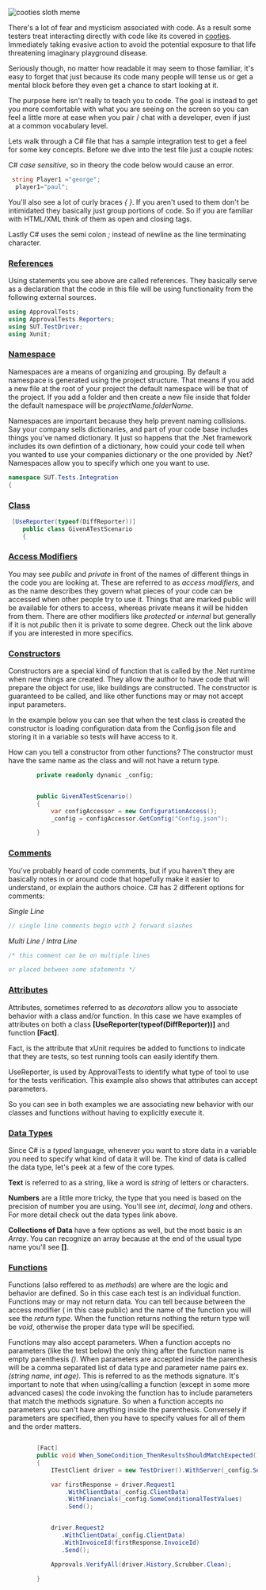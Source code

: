 ![cooties sloth meme](http://www.brendanconnolly.net/wp-content/uploads/2016/06/cootiesMeme.jpg)

There's a lot of fear and mysticism associated with code. As a result some testers treat interacting directly with code like its covered in [cooties](https://en.wikipedia.org/wiki/Cooties). Immediately taking evasive action to avoid the potential exposure to that life threatening imaginary playground disease. 

Seriously though, no matter how readable it may seem to those familiar, it's easy to forget that just because its code many people will tense us or get a mental block before they even get a chance to start looking at it. 

The purpose here isn't really to teach you to code. The goal is instead to get you more comfortable with what you are seeing on the screen so you can feel a little more at ease when you pair / chat with a developer, even if just at a common vocabulary level. 

Lets walk through a C# file that has a sample integration test to get a feel for some key concepts. Before we dive into the test file just a couple notes:

C# *case sensitive*, so in theory the code below would cause an error.
``` cs 
 string Player1 ="george";
  player1="paul";
```

You'll also see a lot of curly braces *{ }*. If you aren't used to them don't be intimidated they basically just group portions of code. So if you are familiar with HTML/XML think of them as open and closing tags.

Lastly C# uses the semi colon *;* instead of newline as the line terminating character. 


### [References](https://msdn.microsoft.com/en-us/library/sf0df423.aspx) 

Using statements you see above are called references. They basically serve as a declaration that the code in this file will be using functionality from the following external sources. 

``` cs
using ApprovalTests;
using ApprovalTests.Reporters;
using SUT.TestDriver;
using Xunit;

```

### [Namespace](https://msdn.microsoft.com/en-us/library/z2kcy19k.aspx)

Namespaces are  a means of organizing and grouping. By default a namespace is generated using the project structure. That means if you add a new file at the root of your project the default namespace will be that of the project. If you add a folder and then create a new file inside that folder the default namespace will be *projectName.folderName*. 

Namespaces are important because they help prevent naming collisions. Say your company sells dictionaries, and part of your code base includes things you've named dictionary. It just so happens that the .Net framework includes its own defintion of a dictionary, how could your code tell when you wanted to use your companies dictionary or the one provided by .Net? Namespaces allow you to specify which one you want to use.

```cs
namespace SUT.Tests.Integration
{
```

### [Class](https://msdn.microsoft.com/en-us/library/0b0thckt.aspx)

``` cs 
 [UseReporter(typeof(DiffReporter))]
    public class GivenATestScenario
    {
```


### [Access Modifiers](https://msdn.microsoft.com/en-us/library/wxh6fsc7.aspx)

You may see *public* and *private* in front of the names of different things in the code you are looking at. These are referred to as *access modifiers*, and as the name describes they govern what pieces of your code can be accessed when other people try to use it. Things that are marked public will be available for others to access, whereas private means it will be hidden from them. There are other modifiers like *protected* or *internal* but generally if it is not *public* then it is private to some degree. Check out the link above if you are interested in more specifics. 


### [Constructors](https://msdn.microsoft.com/en-us/library/ms173115.aspx)

Constructors are a special kind of function that is called by the .Net runtime when new things are created. They allow the author to have code that will prepare the object for use, like buildings are constructed. The constructor is guaranteed to be called, and like other functions may or may not accept input parameters. 

In the example below you can see that when the test class is created the constructor is loading configuration data from the Config.json file and storing it in a variable so tests will have access to it. 

How can you tell a constructor from other functions? The constructor must have the same name as the class and will not have a return type.

``` cs
        private readonly dynamic _config;


        public GivenATestScenario()
        {
            var configAccessor = new ConfigurationAccess();
            _config = configAccessor.GetConfig("Config.json");

        }
```

### [Comments](https://msdn.microsoft.com/en-us/library/aa664667.aspx)
You've probably heard of code comments, but if you haven't they are basically notes in or around code that hopefully make it easier to understand, or explain the authors choice. C# has 2 different options for comments:

*Single Line* 
```cs 
// single line comments begin with 2 forward slashes
```

*Multi Line / Intra Line*
```cs
/* this comment can be on multiple lines 

or placed between some statements */
```


### [Attributes](https://msdn.microsoft.com/en-us/library/mt653979.aspx)
Attributes, sometimes referred to as *decorators* allow you to associate behavior with a class and/or function. In this case we have examples of attributes on both a class **[UseReporter(typeof(DiffReporter))]** and function **[Fact]**. 

Fact, is the attribute that xUnit requires be added to functions to indicate that they are tests, so test running tools can easily identify them.  

UseReporter, is used by ApprovalTests to identify what type of tool to use for the tests verification. This example also shows that attributes can accept parameters. 

So you can see in both examples we are associating new behavior with our classes and functions without having to explicitly execute it. 


### [Data Types](https://msdn.microsoft.com/en-us/library/ms228360.aspx#Anchor_1) 

Since C# is a *typed* language, whenever you want to store data in a variable you need to specify what kind of data it will be. 
The kind of data is called the data type, let's peek at a few of the core types. 

**Text** is referred to as a string, like a word is *string* of letters or characters. 

**Numbers** are a little more tricky, the type that you need is based on the precision of number you are using. You'll see *int*, *decimal*, *long* and others. For more detail check out the data types link above. 

**Collections of Data** have a few options as well, but the most basic is an *Array*. You can recognize an array because at the end of the usual type name you'll see **[]**. 


### [Functions](https://msdn.microsoft.com/en-us/library/ms173114.aspx)

Functions (also reffered to as *methods*) are where are the logic and behavior are defined. So in this case each test is an individual function. Functions may or may not return data. You can tell because between the access modifier ( in this case public) and the name of the function you will see the *return type*. When the function returns nothing the return type will be *void*, otherwise the proper data type will be specified. 

Functions may also accept parameters. When a function accepts no parameters (like the test below) the only thing after the function name is empty parenthesis *()*. When parameters are accepted inside the parenthesis will be a comma separated list of data type and parameter name pairs ex. *(string name, int age)*. This is referred to as the methods signature. It's important to note that when using/calling a function (except in some more advanced cases) the code invoking the function has to include parameters that match the methods signature. So when a function accepts no parameters you can't have anything inside the parenthesis. Conversely if parameters are specified, then you have to specify values for all of them and the order matters.

```cs

        [Fact]
        public void When_SomeCondition_ThenResultsShouldMatchExpected()
        {
            ITestClient driver = new TestDriver().WithServer(_config.Server);

            var firstResponse = driver.Request1
                .WithClientData(_config.ClientData)
                .WithFinancials(_config.SomeConditionalTestValues)
                .Send();


            driver.Request2
               .WithClientData(_config.ClientData)
               .WithInvoiceId(firstResponse.InvoiceId)
               .Send();

            Approvals.VerifyAll(driver.History,Scrubber.Clean);

        }

```

 
 